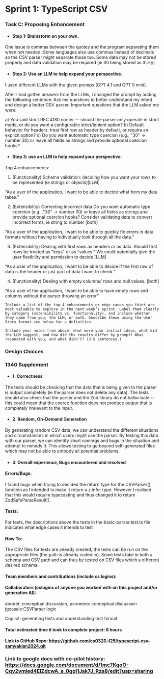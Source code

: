 # Sprint 1: TypeScript CSV

### Task C: Proposing Enhancement

- #### Step 1: Brainstorm on your own.

One issue is commas between the quotes and the program separating them when not needed. Some languages also use commas instead of decimals so the
CSV parser might separate those too. Some data may not be stored properly and data validation may be required (ie 30 being stored as thirty)


- #### Step 2: Use an LLM to help expand your perspective.

I used different LLMs with the given promps (GPT 4.1 and GPT 5 mini). 

After I had gotten answers from the LLMs, I changed the prompt by adding the following sentence: Ask me questions to better understand my intent and design a better CSV parser. Important questions that the LLM asked me were:

a) You said strict RFC 4180 earlier — should the parser only operate in strict mode, or do you want a configurable strict/lenient option?
b) Default behavior for headers: treat first row as header by default, or require an explicit option?
c) Do you want automatic type coercion (e.g., "30" → number 30) or leave all fields as strings and provide optional coercion hooks?

- #### Step 3: use an LLM to help expand your perspective.

Top 4 enhancements: 
1) (Functionality) Schema validation: deciding how you want your rows to be represented (ie strings or objects)[LLM] 

“As a user of the application, I want to be able to decide what form my data takes.” 

2) (Extensibility) Correcting incorrect data
Do you want automatic type coercion (e.g., "30" → number 30) or leave all fields as strings and provide optional coercion hooks? Consider validating data to convert incorrect forms, ie string to number [both]

“As a user of the application, I want to be able to quickly fix errors in data formats without having to individually look through all the data.” 

3) (Extensibility) Dealing with first rows as headers or as data. Should first rows be treated as "keys" or as "values." We could potentially give the user flexibility and permission to decide [LLM]

“As a user of the application, I want to be able to decide if the first row of data is the header or just part of data I want to check.” 

4) (Functionality) Dealing with empty columns/ rows and null values. [both]

“As a user of the application, I want to be able to have empty rows and columns without the parser throwing an error” 

    Include a list of the top 4 enhancements or edge cases you think are most valuable to explore in the next week’s sprint. Label them clearly by category (extensibility vs. functionality), and include whether they came from you, the LLM, or both. Describe these using the User Story format—see below for a definition. 

    Include your notes from above: what were your initial ideas, what did the LLM suggest, and how did the results differ by prompt? What resonated with you, and what didn’t? (3-5 sentences.) 



### Design Choices

### 1340 Supplement

- #### 1. Correctness
The tests should be checking that the data that is being given to the parser is output completely (ie the parser does not delete any data). The tests should also check that the parser and the Zod library do not hallucinate -- this could mean that the coerce function does not produce output that is completely irrelevant to the input. 

- #### 2. Random, On-Demand Generation
By generating random CSV data, we can understand the different situations and circumstances in which users might use the parser. By testing this data with our parser, we can identify short comings and bugs in the situation and attempt to remedy it. This allows testing to go beyond self-generated files which may not be able to embody all potential problems.  

- #### 3. Overall experience, Bugs encountered and resolved

#### Errors/Bugs: 
I faced bugs when trying to decided the return type for the CSVParser() function as I intended to make it return a z.infer type. However I realised that this would require typecasting and thus changed it to return ZodSafeParseResult<T>[].

#### Tests: 
For tests, the descriptions above the tests in the basic-parser.test.ts file indicates what edge cases it intends to test


#### How To: 
The CSV files for tests are already created, the tests can be run on the appropriate files (the path is already coded in). Some tests take in both a schema and CSV path and can thus be tested on CSV files which a different desired schema. 

#### Team members and contributions (include cs logins):

#### Collaborators (cslogins of anyone you worked with on this project and/or generative AI): 

abodet: conceptual discussion, 
psromero: conceptual discussion
jgcasale:CSVParser logic 

Copilot: generating tests and understanding test format 

#### Total estimated time it took to complete project: 8 hours
#### Link to GitHub Repo:  https://github.com/cs0320-f25/typescript-csv-samyakjan2024.git
### Link to google docs with co-pilot history: https://docs.google.com/document/d/1mc7KqoO-Cqv2vmIed4ElZdcwA_e_0gql1Jak7J_Rza8/edit?usp=sharing 
